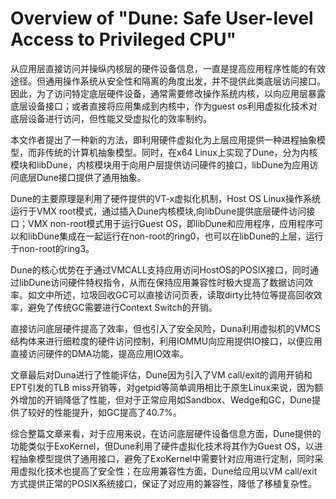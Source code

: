 # Overview of "Dune: Safe User-level Access to Privileged CPU"


从应用层直接访问并操纵内核层的硬件设备信息，一直是提高应用程序性能的有效途径。但通用操作系统从安全性和隔离的角度出发，并不提供此类底层访问接口。因此，为了访问特定底层硬件设备，通常需要修改操作系统内核，以向应用层暴露底层设备接口；或者直接将应用集成到内核中，作为guest os利用虚拟化技术对底层设备进行访问，但性能又受虚拟化的效率制约。

本文作者提出了一种新的方法，即利用硬件虚拟化为上层应用提供一种进程抽象模型，而非传统的计算机抽象模型。同时，在x64 Linux上实现了Dune，分为内核模块和libDune，内核模块用于向用户层提供访问硬件的接口，libDune为应用访问底层Dune接口提供了通用抽象。


Dune的主要原理是利用了硬件提供的VT-x虚拟化机制，Host OS Linux操作系统运行于VMX root模式，通过插入Dune内核模块,向libDune提供底层硬件访问接口；VMX non-root模式用于运行Guest OS，即libDune和应用程序，应用程序可以和libDune集成在一起运行在non-root的ring0，也可以在libDune的上层，运行于non-root的ring3。

Dune的核心优势在于通过VMCALL支持应用访问HostOS的POSIX接口，同时通过libDune访问硬件特权指令，从而在保持应用兼容性时极大提高了数据访问效率。如文中所述，垃圾回收GC可以直接访问页表，读取dirty比特位等提高回收效率，避免了传统GC需要进行Context Switch的开销。

直接访问底层硬件提高了效率，但也引入了安全风险，Duna利用虚拟机的VMCS结构体来进行细粒度的硬件访问控制，利用IOMMU向应用提供IO接口，以便应用直接访问硬件的DMA功能，提高应用IO效率。

文章最后对Duna进行了性能评估，Dune因为引入了VM call/exit的调用开销和EPT引发的TLB miss开销等，对getpid等简单调用相比于原生Linux来说，因为额外增加的开销降低了性能，但对于正常应用如Sandbox、Wedge和GC，Dune提供了较好的性能提升，如GC提高了40.7%。


综合整篇文章来看，对于应用来说，在访问底层硬件设备信息方面，Dune提供的功能类似于ExoKernel，但Dune利用了硬件虚拟化技术将其作为Guest OS，以进程抽象模型提供了通用接口，避免了ExoKernel中需要针对应用进行定制，同时采用虚拟化技术也提高了安全性；在应用兼容性方面，Dune给应用以VM call/exit方式提供正常的POSIX系统接口，保证了对应用的兼容性，降低了移植复杂性。